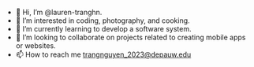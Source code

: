 - 👋 Hi, I’m @lauren-tranghn.
- 👀 I’m interested in coding, photography, and cooking.
- 🌱 I’m currently learning to develop a software system.
- 💞️ I’m looking to collaborate on projects related to creating mobile apps or websites.
- 📫 How to reach me trangnguyen_2023@depauw.edu

<!---
lauren-tranghn/lauren-tranghn is a ✨ special ✨ repository because its `README.md` (this file) appears on your GitHub profile.
You can click the Preview link to take a look at your changes.
--->
